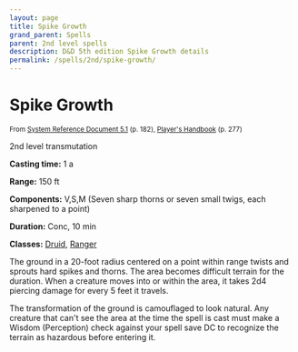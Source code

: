 ```yaml
---
layout: page
title: Spike Growth
grand_parent: Spells
parent: 2nd level spells 
description: D&D 5th edition Spike Growth details
permalink: /spells/2nd/spike-growth/
---
```


# Spike Growth

<small>From <a target="_blank" href="https://media.wizards.com/2016/downloads/DND/SRD-OGL_V5.1.pdf">System Reference Document 5.1</a> (p. 182), <a target="_blank" href="https://dnd.wizards.com/products/tabletop-games/rpg-products/rpg_playershandbook">Player's Handbook</a> (p. 277)</small>


2nd level transmutation

**Casting time:** 1 a

**Range:** 150 ft

**Components:** V,S,M (Seven sharp thorns or seven small twigs, each sharpened to a point)

**Duration:** Conc, 10 min

**Classes:** [Druid](/classes/druid/), [Ranger](/classes/ranger/)

The ground in a 20-foot radius centered on a point within range twists and sprouts hard spikes and thorns. The area becomes difficult terrain for the duration. When a creature moves into or within the area, it takes 2d4 piercing damage for every 5 feet it travels.

   The transformation of the ground is camouflaged to look natural. Any creature that can't see the area at the time the spell is cast must make a Wisdom (Perception) check against your spell save DC to recognize the terrain as hazardous before entering it.